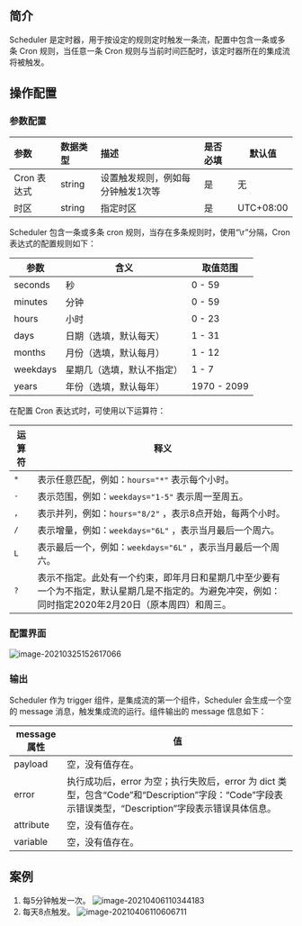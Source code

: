 

## 简介

Scheduler 是定时器，用于按设定的规则定时触发一条流，配置中包含一条或多条 Cron 规则，当任意一条 Cron 规则与当前时间匹配时，该定时器所在的集成流将被触发。

## 操作配置

### 参数配置

| 参数       | 数据类型 | 描述                              | 是否必填 | 默认值    |
| :--------- | :------- | :-------------------------------- | :------- | --------- |
| Cron 表达式 | string   | 设置触发规则，例如每分钟触发1次等 | 是       | 无        |
| 时区       | string   | 指定时区                        | 是       | UTC+08:00 |

Scheduler 包含一条或多条 cron 规则，当存在多条规则时，使用“\r”分隔，Cron 表达式的配置规则如下：

| 参数     | 含义                       | 取值范围    |
| -------- | -------------------------- | ----------- |
| seconds  | 秒                         | 0 - 59      |
| minutes  | 分钟                       | 0 - 59      |
| hours    | 小时                       | 0 - 23      |
| days     | 日期（选填，默认每天）     | 1 - 31      |
| months   | 月份（选填，默认每月）       | 1 - 12      |
| weekdays | 星期几（选填，默认不指定） | 1 - 7       |
| years    | 年份（选填，默认每年）     | 1970 - 2099 |

在配置 Cron 表达式时，可使用以下运算符：

| 运算符 | 释义 | 
|---------|---------|
| `*` | 表示任意匹配，例如：`hours="*"` 表示每个小时。 | 
| `-` | 表示范围，例如：`weekdays="1-5"` 表示周一至周五。 | 
| `,` | 表示并列，例如：`hours="8/2"` ，表示8点开始，每两个小时。 | 
| `/` | 表示增量，例如：`weekdays="6L"` ，表示当月最后一个周六。 | 
| `L` | 表示最后一个，例如：`weekdays="6L"` ，表示当月最后一个周六。 | 
| `?` | 表示不指定。此处有一个约束，即年月日和星期几中至少要有一个为不指定，默认星期几是不指定的。为避免冲突，例如：同时指定2020年2月20日（原本周四）和周三。 | 




### 配置界面
![image-20210325152617066](https://main.qcloudimg.com/raw/038d1a756431055dc3ec7be37080cb92/image-20210325152617066.png)

### 输出
 
Scheduler 作为 trigger 组件，是集成流的第一个组件，Scheduler 会生成一个空的 message 消息，触发集成流的运行。组件输出的 message 信息如下：

| message 属性 | 值                                                           |
| ----------- | ------------------------------------------------------------ |
| payload     | 空，没有值存在。                                               |
| error       | 执行成功后，error 为空；执行失败后，error 为 dict 类型，包含“Code”和“Description”字段：“Code”字段表示错误类型，“Description”字段表示错误具体信息。 |
| attribute   | 空，没有值存在。                                               |
| variable    | 空，没有值存在。                                                 |

## 案例
1. 每5分钟触发一次。
   ![image-20210406110344183](https://main.qcloudimg.com/raw/b24d6ab47c53a4af3cfa2da3c7f9267a/image-20210406110344183.png)
2. 每天8点触发。
   ![image-20210406110606711](https://main.qcloudimg.com/raw/c5ed3d86202c4e5725cd720a169d4145/image-20210406110606711.png)
